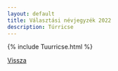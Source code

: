 ```yaml
---
layout: default
title: Választási névjegyzék 2022
description: Túrricse
---
```


{% include Tuurricse.html %}

[Vissza](./)